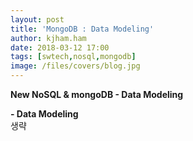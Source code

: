 ```yaml
---
layout: post
title: 'MongoDB : Data Modeling'
author: kjham.ham
date: 2018-03-12 17:00
tags: [swtech,nosql,mongodb]
image: /files/covers/blog.jpg
---
```


**New NoSQL & mongoDB - Data Modeling**

**- Data Modeling**  
생략

